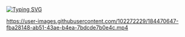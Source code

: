 [![Typing SVG](https://readme-typing-svg.herokuapp.com?font=Fira+Code&size=30&pause=1000&color=F72222&center=falso&vCenter=verdadeiro&width=435&lines=Logo+Netflix+-+HTML++CSS)](https://git.io/typing-svg)




https://user-images.githubusercontent.com/102272229/184470647-fba28148-ab51-43ae-b4ea-7bdcde7b0e4c.mp4

